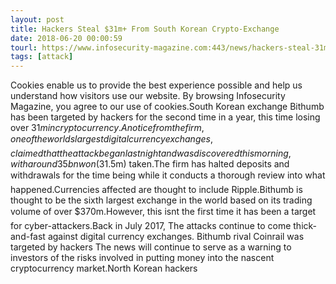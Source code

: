 ```yaml
---
layout: post
title: Hackers Steal $31m+ From South Korean Crypto-Exchange
date: 2018-06-20 00:00:59
tourl: https://www.infosecurity-magazine.com:443/news/hackers-steal-31m-cryptoexchange/
tags: [attack]
---
```

Cookies enable us to provide the best experience possible and help us understand how visitors use our website. By browsing Infosecurity Magazine, you agree to our use of cookies.South Korean exchange Bithumb has been targeted by hackers for the second time in a year, this time losing over $31m in cryptocurrency.A notice from the firm, one of the worlds largest digital currency exchanges, claimed that the attack began last night and was discovered this morning, with around 35bn won ($31.5m) taken.The firm has halted deposits and withdrawals for the time being while it conducts a thorough review into what happened.Currencies affected are thought to include Ripple.Bithumb is thought to be the sixth largest exchange in the world based on its trading volume of over $370m.However, this isnt the first time it has been a target for cyber-attackers.Back in July 2017, The attacks continue to come thick-and-fast against digital currency exchanges. Bithumb rival Coinrail was targeted by hackers The news will continue to serve as a warning to investors of the risks involved in putting money into the nascent cryptocurrency market.North Korean hackers 